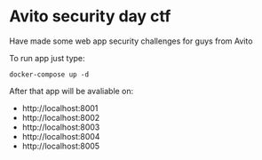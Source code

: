 # Avito security day ctf

Have made some web app security challenges for guys from Avito

To run app just type:

`docker-compose up -d`

After that app will be avaliable on:

- http://localhost:8001
- http://localhost:8002
- http://localhost:8003
- http://localhost:8004
- http://localhost:8005
